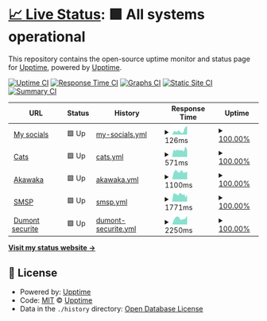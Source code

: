 # [📈 Live Status](https://upptime.github.io/upptime): <!--live status--> **🟩 All systems operational**

This repository contains the open-source uptime monitor and status page for [Upptime](https://upptime.js.org), powered by [Upptime](https://github.com/upptime/upptime).

[![Uptime CI](https://github.com/vasilvestre/status/workflows/Uptime%20CI/badge.svg)](https://github.com/vasilvestre/status/actions?query=workflow%3A%22Uptime+CI%22)
[![Response Time CI](https://github.com/vasilvestre/status/workflows/Response%20Time%20CI/badge.svg)](https://github.com/vasilvestre/status/actions?query=workflow%3A%22Response+Time+CI%22)
[![Graphs CI](https://github.com/vasilvestre/status/workflows/Graphs%20CI/badge.svg)](https://github.com/vasilvestre/status/actions?query=workflow%3A%22Graphs+CI%22)
[![Static Site CI](https://github.com/vasilvestre/status/workflows/Static%20Site%20CI/badge.svg)](https://github.com/vasilvestre/status/actions?query=workflow%3A%22Static+Site+CI%22)
[![Summary CI](https://github.com/vasilvestre/status/workflows/Summary%20CI/badge.svg)](https://github.com/vasilvestre/status/actions?query=workflow%3A%22Summary+CI%22)

<!--start: status pages-->
<!-- This summary is generated by Upptime (https://github.com/upptime/upptime) -->
<!-- Do not edit this manually, your changes will be overwritten -->
<!-- prettier-ignore -->
| URL | Status | History | Response Time | Uptime |
| --- | ------ | ------- | ------------- | ------ |
| <img alt="" src="https://icons.duckduckgo.com/ip3/vasilvestre.github.io.ico" height="13"> [My socials](https://vasilvestre.github.io/) | 🟩 Up | [my-socials.yml](https://github.com/vasilvestre/status/commits/HEAD/history/my-socials.yml) | <details><summary><img alt="Response time graph" src="./graphs/my-socials/response-time-week.png" height="20"> 126ms</summary><br><a href="https://vasilvestre.github.io/status/history/my-socials"><img alt="Response time 104" src="https://img.shields.io/endpoint?url=https%3A%2F%2Fraw.githubusercontent.com%2Fvasilvestre%2Fstatus%2FHEAD%2Fapi%2Fmy-socials%2Fresponse-time.json"></a><br><a href="https://vasilvestre.github.io/status/history/my-socials"><img alt="24-hour response time 128" src="https://img.shields.io/endpoint?url=https%3A%2F%2Fraw.githubusercontent.com%2Fvasilvestre%2Fstatus%2FHEAD%2Fapi%2Fmy-socials%2Fresponse-time-day.json"></a><br><a href="https://vasilvestre.github.io/status/history/my-socials"><img alt="7-day response time 126" src="https://img.shields.io/endpoint?url=https%3A%2F%2Fraw.githubusercontent.com%2Fvasilvestre%2Fstatus%2FHEAD%2Fapi%2Fmy-socials%2Fresponse-time-week.json"></a><br><a href="https://vasilvestre.github.io/status/history/my-socials"><img alt="30-day response time 129" src="https://img.shields.io/endpoint?url=https%3A%2F%2Fraw.githubusercontent.com%2Fvasilvestre%2Fstatus%2FHEAD%2Fapi%2Fmy-socials%2Fresponse-time-month.json"></a><br><a href="https://vasilvestre.github.io/status/history/my-socials"><img alt="1-year response time 103" src="https://img.shields.io/endpoint?url=https%3A%2F%2Fraw.githubusercontent.com%2Fvasilvestre%2Fstatus%2FHEAD%2Fapi%2Fmy-socials%2Fresponse-time-year.json"></a></details> | <details><summary><a href="https://vasilvestre.github.io/status/history/my-socials">100.00%</a></summary><a href="https://vasilvestre.github.io/status/history/my-socials"><img alt="All-time uptime 100.00%" src="https://img.shields.io/endpoint?url=https%3A%2F%2Fraw.githubusercontent.com%2Fvasilvestre%2Fstatus%2FHEAD%2Fapi%2Fmy-socials%2Fuptime.json"></a><br><a href="https://vasilvestre.github.io/status/history/my-socials"><img alt="24-hour uptime 100.00%" src="https://img.shields.io/endpoint?url=https%3A%2F%2Fraw.githubusercontent.com%2Fvasilvestre%2Fstatus%2FHEAD%2Fapi%2Fmy-socials%2Fuptime-day.json"></a><br><a href="https://vasilvestre.github.io/status/history/my-socials"><img alt="7-day uptime 100.00%" src="https://img.shields.io/endpoint?url=https%3A%2F%2Fraw.githubusercontent.com%2Fvasilvestre%2Fstatus%2FHEAD%2Fapi%2Fmy-socials%2Fuptime-week.json"></a><br><a href="https://vasilvestre.github.io/status/history/my-socials"><img alt="30-day uptime 100.00%" src="https://img.shields.io/endpoint?url=https%3A%2F%2Fraw.githubusercontent.com%2Fvasilvestre%2Fstatus%2FHEAD%2Fapi%2Fmy-socials%2Fuptime-month.json"></a><br><a href="https://vasilvestre.github.io/status/history/my-socials"><img alt="1-year uptime 100.00%" src="https://img.shields.io/endpoint?url=https%3A%2F%2Fraw.githubusercontent.com%2Fvasilvestre%2Fstatus%2FHEAD%2Fapi%2Fmy-socials%2Fuptime-year.json"></a></details>
| <img alt="" src="https://icons.duckduckgo.com/ip3/cataas.com.ico" height="13"> [Cats](https://cataas.com/) | 🟩 Up | [cats.yml](https://github.com/vasilvestre/status/commits/HEAD/history/cats.yml) | <details><summary><img alt="Response time graph" src="./graphs/cats/response-time-week.png" height="20"> 571ms</summary><br><a href="https://vasilvestre.github.io/status/history/cats"><img alt="Response time 657" src="https://img.shields.io/endpoint?url=https%3A%2F%2Fraw.githubusercontent.com%2Fvasilvestre%2Fstatus%2FHEAD%2Fapi%2Fcats%2Fresponse-time.json"></a><br><a href="https://vasilvestre.github.io/status/history/cats"><img alt="24-hour response time 740" src="https://img.shields.io/endpoint?url=https%3A%2F%2Fraw.githubusercontent.com%2Fvasilvestre%2Fstatus%2FHEAD%2Fapi%2Fcats%2Fresponse-time-day.json"></a><br><a href="https://vasilvestre.github.io/status/history/cats"><img alt="7-day response time 571" src="https://img.shields.io/endpoint?url=https%3A%2F%2Fraw.githubusercontent.com%2Fvasilvestre%2Fstatus%2FHEAD%2Fapi%2Fcats%2Fresponse-time-week.json"></a><br><a href="https://vasilvestre.github.io/status/history/cats"><img alt="30-day response time 610" src="https://img.shields.io/endpoint?url=https%3A%2F%2Fraw.githubusercontent.com%2Fvasilvestre%2Fstatus%2FHEAD%2Fapi%2Fcats%2Fresponse-time-month.json"></a><br><a href="https://vasilvestre.github.io/status/history/cats"><img alt="1-year response time 657" src="https://img.shields.io/endpoint?url=https%3A%2F%2Fraw.githubusercontent.com%2Fvasilvestre%2Fstatus%2FHEAD%2Fapi%2Fcats%2Fresponse-time-year.json"></a></details> | <details><summary><a href="https://vasilvestre.github.io/status/history/cats">100.00%</a></summary><a href="https://vasilvestre.github.io/status/history/cats"><img alt="All-time uptime 100.00%" src="https://img.shields.io/endpoint?url=https%3A%2F%2Fraw.githubusercontent.com%2Fvasilvestre%2Fstatus%2FHEAD%2Fapi%2Fcats%2Fuptime.json"></a><br><a href="https://vasilvestre.github.io/status/history/cats"><img alt="24-hour uptime 100.00%" src="https://img.shields.io/endpoint?url=https%3A%2F%2Fraw.githubusercontent.com%2Fvasilvestre%2Fstatus%2FHEAD%2Fapi%2Fcats%2Fuptime-day.json"></a><br><a href="https://vasilvestre.github.io/status/history/cats"><img alt="7-day uptime 100.00%" src="https://img.shields.io/endpoint?url=https%3A%2F%2Fraw.githubusercontent.com%2Fvasilvestre%2Fstatus%2FHEAD%2Fapi%2Fcats%2Fuptime-week.json"></a><br><a href="https://vasilvestre.github.io/status/history/cats"><img alt="30-day uptime 100.00%" src="https://img.shields.io/endpoint?url=https%3A%2F%2Fraw.githubusercontent.com%2Fvasilvestre%2Fstatus%2FHEAD%2Fapi%2Fcats%2Fuptime-month.json"></a><br><a href="https://vasilvestre.github.io/status/history/cats"><img alt="1-year uptime 100.00%" src="https://img.shields.io/endpoint?url=https%3A%2F%2Fraw.githubusercontent.com%2Fvasilvestre%2Fstatus%2FHEAD%2Fapi%2Fcats%2Fuptime-year.json"></a></details>
| <img alt="" src="https://icons.duckduckgo.com/ip3/www.akawaka.fr.ico" height="13"> [Akawaka](https://www.akawaka.fr/) | 🟩 Up | [akawaka.yml](https://github.com/vasilvestre/status/commits/HEAD/history/akawaka.yml) | <details><summary><img alt="Response time graph" src="./graphs/akawaka/response-time-week.png" height="20"> 1100ms</summary><br><a href="https://vasilvestre.github.io/status/history/akawaka"><img alt="Response time 1114" src="https://img.shields.io/endpoint?url=https%3A%2F%2Fraw.githubusercontent.com%2Fvasilvestre%2Fstatus%2FHEAD%2Fapi%2Fakawaka%2Fresponse-time.json"></a><br><a href="https://vasilvestre.github.io/status/history/akawaka"><img alt="24-hour response time 1550" src="https://img.shields.io/endpoint?url=https%3A%2F%2Fraw.githubusercontent.com%2Fvasilvestre%2Fstatus%2FHEAD%2Fapi%2Fakawaka%2Fresponse-time-day.json"></a><br><a href="https://vasilvestre.github.io/status/history/akawaka"><img alt="7-day response time 1100" src="https://img.shields.io/endpoint?url=https%3A%2F%2Fraw.githubusercontent.com%2Fvasilvestre%2Fstatus%2FHEAD%2Fapi%2Fakawaka%2Fresponse-time-week.json"></a><br><a href="https://vasilvestre.github.io/status/history/akawaka"><img alt="30-day response time 1120" src="https://img.shields.io/endpoint?url=https%3A%2F%2Fraw.githubusercontent.com%2Fvasilvestre%2Fstatus%2FHEAD%2Fapi%2Fakawaka%2Fresponse-time-month.json"></a><br><a href="https://vasilvestre.github.io/status/history/akawaka"><img alt="1-year response time 1114" src="https://img.shields.io/endpoint?url=https%3A%2F%2Fraw.githubusercontent.com%2Fvasilvestre%2Fstatus%2FHEAD%2Fapi%2Fakawaka%2Fresponse-time-year.json"></a></details> | <details><summary><a href="https://vasilvestre.github.io/status/history/akawaka">100.00%</a></summary><a href="https://vasilvestre.github.io/status/history/akawaka"><img alt="All-time uptime 100.00%" src="https://img.shields.io/endpoint?url=https%3A%2F%2Fraw.githubusercontent.com%2Fvasilvestre%2Fstatus%2FHEAD%2Fapi%2Fakawaka%2Fuptime.json"></a><br><a href="https://vasilvestre.github.io/status/history/akawaka"><img alt="24-hour uptime 100.00%" src="https://img.shields.io/endpoint?url=https%3A%2F%2Fraw.githubusercontent.com%2Fvasilvestre%2Fstatus%2FHEAD%2Fapi%2Fakawaka%2Fuptime-day.json"></a><br><a href="https://vasilvestre.github.io/status/history/akawaka"><img alt="7-day uptime 100.00%" src="https://img.shields.io/endpoint?url=https%3A%2F%2Fraw.githubusercontent.com%2Fvasilvestre%2Fstatus%2FHEAD%2Fapi%2Fakawaka%2Fuptime-week.json"></a><br><a href="https://vasilvestre.github.io/status/history/akawaka"><img alt="30-day uptime 100.00%" src="https://img.shields.io/endpoint?url=https%3A%2F%2Fraw.githubusercontent.com%2Fvasilvestre%2Fstatus%2FHEAD%2Fapi%2Fakawaka%2Fuptime-month.json"></a><br><a href="https://vasilvestre.github.io/status/history/akawaka"><img alt="1-year uptime 100.00%" src="https://img.shields.io/endpoint?url=https%3A%2F%2Fraw.githubusercontent.com%2Fvasilvestre%2Fstatus%2FHEAD%2Fapi%2Fakawaka%2Fuptime-year.json"></a></details>
| <img alt="" src="https://icons.duckduckgo.com/ip3/www.smsp.fr.ico" height="13"> [SMSP](https://www.smsp.fr/) | 🟩 Up | [smsp.yml](https://github.com/vasilvestre/status/commits/HEAD/history/smsp.yml) | <details><summary><img alt="Response time graph" src="./graphs/smsp/response-time-week.png" height="20"> 1771ms</summary><br><a href="https://vasilvestre.github.io/status/history/smsp"><img alt="Response time 2113" src="https://img.shields.io/endpoint?url=https%3A%2F%2Fraw.githubusercontent.com%2Fvasilvestre%2Fstatus%2FHEAD%2Fapi%2Fsmsp%2Fresponse-time.json"></a><br><a href="https://vasilvestre.github.io/status/history/smsp"><img alt="24-hour response time 2142" src="https://img.shields.io/endpoint?url=https%3A%2F%2Fraw.githubusercontent.com%2Fvasilvestre%2Fstatus%2FHEAD%2Fapi%2Fsmsp%2Fresponse-time-day.json"></a><br><a href="https://vasilvestre.github.io/status/history/smsp"><img alt="7-day response time 1771" src="https://img.shields.io/endpoint?url=https%3A%2F%2Fraw.githubusercontent.com%2Fvasilvestre%2Fstatus%2FHEAD%2Fapi%2Fsmsp%2Fresponse-time-week.json"></a><br><a href="https://vasilvestre.github.io/status/history/smsp"><img alt="30-day response time 2553" src="https://img.shields.io/endpoint?url=https%3A%2F%2Fraw.githubusercontent.com%2Fvasilvestre%2Fstatus%2FHEAD%2Fapi%2Fsmsp%2Fresponse-time-month.json"></a><br><a href="https://vasilvestre.github.io/status/history/smsp"><img alt="1-year response time 2113" src="https://img.shields.io/endpoint?url=https%3A%2F%2Fraw.githubusercontent.com%2Fvasilvestre%2Fstatus%2FHEAD%2Fapi%2Fsmsp%2Fresponse-time-year.json"></a></details> | <details><summary><a href="https://vasilvestre.github.io/status/history/smsp">100.00%</a></summary><a href="https://vasilvestre.github.io/status/history/smsp"><img alt="All-time uptime 99.60%" src="https://img.shields.io/endpoint?url=https%3A%2F%2Fraw.githubusercontent.com%2Fvasilvestre%2Fstatus%2FHEAD%2Fapi%2Fsmsp%2Fuptime.json"></a><br><a href="https://vasilvestre.github.io/status/history/smsp"><img alt="24-hour uptime 100.00%" src="https://img.shields.io/endpoint?url=https%3A%2F%2Fraw.githubusercontent.com%2Fvasilvestre%2Fstatus%2FHEAD%2Fapi%2Fsmsp%2Fuptime-day.json"></a><br><a href="https://vasilvestre.github.io/status/history/smsp"><img alt="7-day uptime 100.00%" src="https://img.shields.io/endpoint?url=https%3A%2F%2Fraw.githubusercontent.com%2Fvasilvestre%2Fstatus%2FHEAD%2Fapi%2Fsmsp%2Fuptime-week.json"></a><br><a href="https://vasilvestre.github.io/status/history/smsp"><img alt="30-day uptime 99.38%" src="https://img.shields.io/endpoint?url=https%3A%2F%2Fraw.githubusercontent.com%2Fvasilvestre%2Fstatus%2FHEAD%2Fapi%2Fsmsp%2Fuptime-month.json"></a><br><a href="https://vasilvestre.github.io/status/history/smsp"><img alt="1-year uptime 99.60%" src="https://img.shields.io/endpoint?url=https%3A%2F%2Fraw.githubusercontent.com%2Fvasilvestre%2Fstatus%2FHEAD%2Fapi%2Fsmsp%2Fuptime-year.json"></a></details>
| <img alt="" src="https://icons.duckduckgo.com/ip3/www.dumont-securite.fr.ico" height="13"> [Dumont securite](https://www.dumont-securite.fr/) | 🟩 Up | [dumont-securite.yml](https://github.com/vasilvestre/status/commits/HEAD/history/dumont-securite.yml) | <details><summary><img alt="Response time graph" src="./graphs/dumont-securite/response-time-week.png" height="20"> 2250ms</summary><br><a href="https://vasilvestre.github.io/status/history/dumont-securite"><img alt="Response time 4222" src="https://img.shields.io/endpoint?url=https%3A%2F%2Fraw.githubusercontent.com%2Fvasilvestre%2Fstatus%2FHEAD%2Fapi%2Fdumont-securite%2Fresponse-time.json"></a><br><a href="https://vasilvestre.github.io/status/history/dumont-securite"><img alt="24-hour response time 2148" src="https://img.shields.io/endpoint?url=https%3A%2F%2Fraw.githubusercontent.com%2Fvasilvestre%2Fstatus%2FHEAD%2Fapi%2Fdumont-securite%2Fresponse-time-day.json"></a><br><a href="https://vasilvestre.github.io/status/history/dumont-securite"><img alt="7-day response time 2250" src="https://img.shields.io/endpoint?url=https%3A%2F%2Fraw.githubusercontent.com%2Fvasilvestre%2Fstatus%2FHEAD%2Fapi%2Fdumont-securite%2Fresponse-time-week.json"></a><br><a href="https://vasilvestre.github.io/status/history/dumont-securite"><img alt="30-day response time 6243" src="https://img.shields.io/endpoint?url=https%3A%2F%2Fraw.githubusercontent.com%2Fvasilvestre%2Fstatus%2FHEAD%2Fapi%2Fdumont-securite%2Fresponse-time-month.json"></a><br><a href="https://vasilvestre.github.io/status/history/dumont-securite"><img alt="1-year response time 4222" src="https://img.shields.io/endpoint?url=https%3A%2F%2Fraw.githubusercontent.com%2Fvasilvestre%2Fstatus%2FHEAD%2Fapi%2Fdumont-securite%2Fresponse-time-year.json"></a></details> | <details><summary><a href="https://vasilvestre.github.io/status/history/dumont-securite">100.00%</a></summary><a href="https://vasilvestre.github.io/status/history/dumont-securite"><img alt="All-time uptime 99.74%" src="https://img.shields.io/endpoint?url=https%3A%2F%2Fraw.githubusercontent.com%2Fvasilvestre%2Fstatus%2FHEAD%2Fapi%2Fdumont-securite%2Fuptime.json"></a><br><a href="https://vasilvestre.github.io/status/history/dumont-securite"><img alt="24-hour uptime 100.00%" src="https://img.shields.io/endpoint?url=https%3A%2F%2Fraw.githubusercontent.com%2Fvasilvestre%2Fstatus%2FHEAD%2Fapi%2Fdumont-securite%2Fuptime-day.json"></a><br><a href="https://vasilvestre.github.io/status/history/dumont-securite"><img alt="7-day uptime 100.00%" src="https://img.shields.io/endpoint?url=https%3A%2F%2Fraw.githubusercontent.com%2Fvasilvestre%2Fstatus%2FHEAD%2Fapi%2Fdumont-securite%2Fuptime-week.json"></a><br><a href="https://vasilvestre.github.io/status/history/dumont-securite"><img alt="30-day uptime 99.51%" src="https://img.shields.io/endpoint?url=https%3A%2F%2Fraw.githubusercontent.com%2Fvasilvestre%2Fstatus%2FHEAD%2Fapi%2Fdumont-securite%2Fuptime-month.json"></a><br><a href="https://vasilvestre.github.io/status/history/dumont-securite"><img alt="1-year uptime 99.74%" src="https://img.shields.io/endpoint?url=https%3A%2F%2Fraw.githubusercontent.com%2Fvasilvestre%2Fstatus%2FHEAD%2Fapi%2Fdumont-securite%2Fuptime-year.json"></a></details>

<!--end: status pages-->

[**Visit my status website →**](https://vasilvestre.github.io/status/)

## 📄 License

- Powered by: [Upptime](https://github.com/upptime/upptime)
- Code: [MIT](./LICENSE) © [Upptime](https://upptime.js.org)
- Data in the `./history` directory: [Open Database License](https://opendatacommons.org/licenses/odbl/1-0/)
